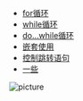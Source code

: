 - [for循环](https://github.com/1198560751/admin/tree/master/01_%E5%BE%AA%E7%8E%AF%E8%AF%AD%E5%8F%A5(for))
- [while循环](https://github.com/1198560751/admin/tree/master/02_%E5%BE%AA%E7%8E%AF%E8%AF%AD%E5%8F%A5(while))
- [do...while循环](03_循环语句(do...while))
- [嵌套使用](04_循环语句(嵌套使用))
- [控制跳转语句](05_控制跳转语句)
- [一些](https://github.com/1198560751/admin/tree/master/%E4%B8%80%E4%BA%9B)

![picture](https://raw.githubusercontent.com/saadeghi/saadeghi/master/dino.gif)
